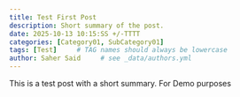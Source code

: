 ```yaml
---
title: Test First Post
description: Short summary of the post.
date: 2025-10-13 10:15:SS +/-TTTT
categories: [Category01, SubCategory01]
tags: [Test]     # TAG names should always be lowercase
author: Saher Said     # see _data/authors.yml
---
```


This is a test post with a short summary. For Demo purposes